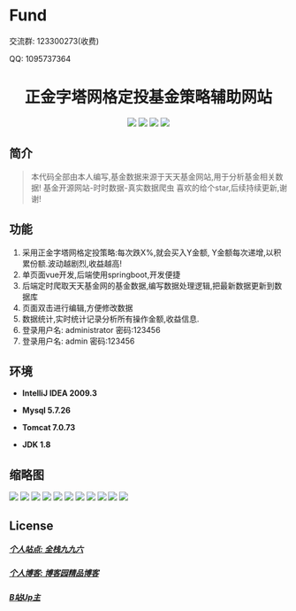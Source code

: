 # Fund

<p>交流群: 123300273(收费)</p>
<p>QQ: 1095737364</p>

<p><h1 align="center">正金字塔网格定投基金策略辅助网站</h1></p>


<p align="center">
	<img src="https://img.shields.io/badge/jdk-1.8-orange.svg"/>
    <img src="https://img.shields.io/badge/springbook-2.2.4-lightgrey.svg"/>
    <img src="https://img.shields.io/badge/html-5.x-blue.svg"/>
    <img src="https://img.shields.io/badge/vue-3.x-yellow.svg"/>
</p>

## 简介


> 本代码全部由本人编写,基金数据来源于天天基金网站,用于分析基金相关数据!
> 基金开源网站-时时数据-真实数据爬虫
> 喜欢的给个star,后续持续更新,谢谢!

## 功能

1. 采用正金字塔网格定投策略:每次跌X%,就会买入Y金额, Y金额每次递增,以积累份额.波动越剧烈,收益越高!
2. 单页面vue开发,后端使用springboot,开发便捷
3. 后端定时爬取天天基金网的基金数据,编写数据处理逻辑,把最新数据更新到数据库
4. 页面双击进行编辑,方便修改数据
5. 数据统计,实时统计记录分析所有操作金额,收益信息.
6. 登录用户名: administrator  密码:123456
7. 登录用户名: admin          密码:123456


## 环境

- <b>IntelliJ IDEA 2009.3</b>

- <b>Mysql 5.7.26</b>

- <b>Tomcat 7.0.73</b>

- <b>JDK 1.8</b>


## 缩略图

![](https://img2023.cnblogs.com/blog/588112/202306/588112-20230602170623457-1213339441.png)
![](https://img2023.cnblogs.com/blog/588112/202306/588112-20230602170628987-1059149711.png)
![](https://img2023.cnblogs.com/blog/588112/202306/588112-20230602170633571-607468798.png)
![](https://img2023.cnblogs.com/blog/588112/202306/588112-20230602170638047-1448368012.png)
![](https://img2023.cnblogs.com/blog/588112/202306/588112-20230602170642236-1369659946.png)
![](https://img2023.cnblogs.com/blog/588112/202306/588112-20230602170646689-638602693.png)
![](https://img2023.cnblogs.com/blog/588112/202306/588112-20230602170653684-1824106740.png)
![](https://img2023.cnblogs.com/blog/588112/202306/588112-20230602170657889-516924360.png)
![](https://img2023.cnblogs.com/blog/588112/202306/588112-20230602170717783-1045205491.png)
![](https://img2023.cnblogs.com/blog/588112/202306/588112-20230602170722461-1368459096.png)
![](https://img2023.cnblogs.com/blog/588112/202306/588112-20230602170726769-1141825028.png)


## License

##### [个人站点: 全栈九九六](https://www.blog996.com/)
##### [个人博客: 博客园精品博客](https://www.cnblogs.com/yysbolg/)
##### [B站Up主](https://space.bilibili.com/484486195)






